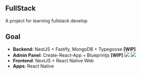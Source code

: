 ## FullStack

A project for learning fullstack develop

## Goal

- **Backend:** NestJS + Fastify, MongoDB + Typegoose **[WIP]**
- **Admin Panel**: Create-React-App + Blueprintjs **[WIP]**
  <img src="./screen/admin-user.png">
  <img src="./screen/admin-settings.png">
- **Frontend**: NextJS + React Native Web
- **Apps**: React Native

